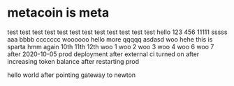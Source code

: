 # metacoin is meta

test
test
test
test
test
test
test
test
test
test
test
test
hello
123
456
11111
sssss
aaa
bbbb
ccccccc
woooooo
hello
more
qqqqq
asdasd
woo
hehe
this
is
sparta
hmm
again
10th 
11th
12th
woo 1
woo 2
woo 3 
woo 4
woo 6
woo 7
after 2020-10-05 prod deployment
after external ci turned on
after increasing token balance
after restarting prod

hello world
after pointing gateway to newton
